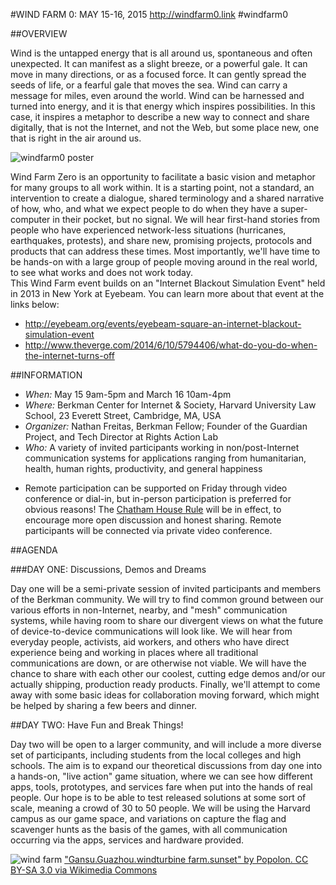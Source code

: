 #WIND FARM 0: MAY 15-16, 2015
http://windfarm0.link #windfarm0

##OVERVIEW

Wind is the untapped energy that is all around us, spontaneous and often unexpected. It can manifest as a slight breeze, or a powerful gale. It can move in many directions, or as a focused force. It can gently spread the seeds of life, or a fearful gale that moves the sea. Wind can carry a message for miles, even around the world. Wind can be harnessed and turned into energy, and it is that energy which inspires possibilities. In this case, it inspires a metaphor to describe a new way to connect and share digitally, that is not the Internet, and not the Web, but some place new, one that is right in the air around us. 

![windfarm0 poster](https://raw.githubusercontent.com/n8fr8/WindFarm/master/events/2015/WindFarm0-May15-16-2015.png)

Wind Farm Zero is an opportunity to facilitate a basic vision and metaphor for many groups to all work within. It is a starting point, not a standard, an intervention to create a dialogue, shared terminology and a shared narrative of how, who, and what we expect people to do when they have a super-computer in their pocket, but no signal. We will hear first-hand stories from people who have experienced network-less situations (hurricanes, earthquakes, protests), and share new, promising projects, protocols and products that can address these times. Most importantly, we'll have time to be hands-on with a large group of people moving around in the real world, to see what works and does not work today.  
This Wind Farm event builds on an "Internet Blackout Simulation Event" held in 2013 in New York at Eyebeam. You can learn more about that event at the links below:
- http://eyebeam.org/events/eyebeam-square-an-internet-blackout-simulation-event
- http://www.theverge.com/2014/6/10/5794406/what-do-you-do-when-the-internet-turns-off

##INFORMATION

- *When:* May 15 9am-5pm and March 16 10am-4pm
- *Where:* Berkman Center for Internet & Society, Harvard University Law School, 23 Everett Street, Cambridge, MA, USA 
- *Organizer:* Nathan Freitas, Berkman Fellow; Founder of the Guardian Project, and Tech Director at Rights Action Lab
- *Who:* A variety of invited participants working in non/post-Internet communication systems for applications ranging from humanitarian, health, human rights, productivity, and general happiness
* Remote participation can be supported on Friday through video conference or dial-in, but in-person participation is preferred for obvious reasons! The [Chatham House Rule](http://www.chathamhouse.org/about/chatham-house-rule) will be in effect, to encourage more open discussion and honest sharing. Remote participants will be connected via private video conference.

##AGENDA

###DAY ONE: Discussions, Demos and Dreams

Day one will be a semi-private session of invited participants and members of the Berkman community. We will try to find common ground between our various efforts in non-Internet, nearby, and "mesh" communication systems, while having room to share our divergent views on what the future of device-to-device communications will look like. We will hear from everyday people, activists, aid workers, and others who have direct experience being and working in places where all traditional communications are down, or are otherwise not viable. We will have the chance to share with each other our coolest, cutting edge demos and/or our actually shipping, production ready products. Finally, we'll attempt to come away with some basic ideas for collaboration moving forward, which might be helped by sharing a few beers and dinner.
   
##DAY TWO: Have Fun and Break Things!

Day two will be open to a larger community, and will include a more diverse set of participants, including students from the local colleges and high schools. The aim is to expand our theoretical discussions from day one into a hands-on, "live action" game situation, where we can see how different apps, tools, prototypes, and services fare when put into the hands of real people. Our hope is to be able to test released solutions at some sort of scale, meaning a crowd of 30 to 50 people. We will be using the Harvard campus as our game space, and variations on capture the flag and scavenger hunts as the basis of the games, with all communication occurring via the apps, services and hardware provided.  

![wind farm](http://upload.wikimedia.org/wikipedia/commons/thumb/3/32/Gansu.Guazhou.windturbine_farm.sunset.jpg/1920px-Gansu.Guazhou.windturbine_farm.sunset.jpg)
["Gansu.Guazhou.windturbine farm.sunset" by Popolon. CC BY-SA 3.0 via Wikimedia Commons](http://commons.wikimedia.org/wiki/File:Gansu.Guazhou.windturbine_farm.sunset.jpg#/media/File:Gansu.Guazhou.windturbine_farm.sunset.jpg)
